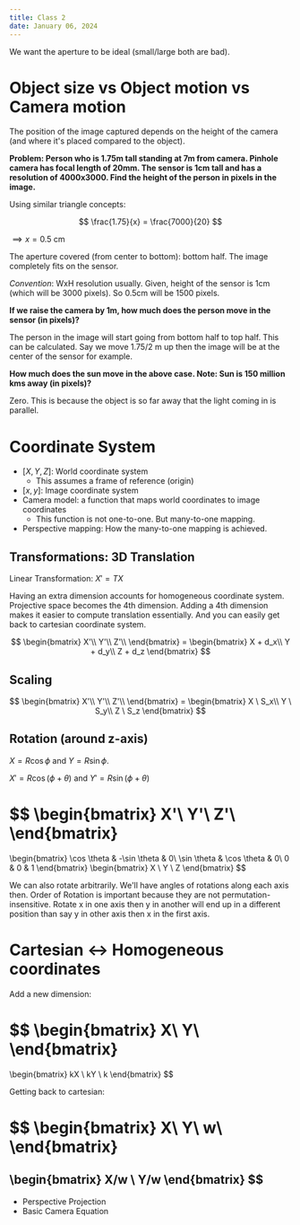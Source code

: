 ```yaml
---
title: Class 2
date: January 06, 2024
---
```


We want the aperture to be ideal (small/large both are bad).

# Object size vs Object motion vs Camera motion

The position of the image captured depends on the height of the camera (and where it's placed compared to the object).


**Problem: Person who is 1.75m tall standing at 7m from camera. Pinhole camera has focal length of 20mm. The sensor is 1cm tall and has a resolution of 4000x3000. Find the height of the person in pixels in the image.**

Using similar triangle concepts: 

$$
\frac{1.75}{x} = \frac{7000}{20}
$$ 

$\implies x = 0.5$ cm

The aperture covered (from center to bottom): bottom half. The image completely fits on the sensor.

*Convention*: WxH resolution usually. Given, height of the sensor is 1cm (which will be $3000$ pixels). So 0.5cm will be $1500$ pixels.

**If we raise the camera by 1m, how much does the person move in the sensor (in pixels)?**

The person in the image will start going from bottom half to top half. This can be calculated. Say we move $1.75/2$ m up then the image will be at the center of the sensor for example.


**How much does the sun move in the above case. Note: Sun is 150 million kms away (in pixels)?**

Zero. This is because the object is so far away that the light coming in is parallel.


# Coordinate System

- $[X, Y, Z]$: World coordinate system
    - This assumes a frame of reference (origin)
- $[x, y]$: Image coordinate system
- Camera model: a function that maps world coordinates to image coordinates
    - This function is not one-to-one. But many-to-one mapping.
- Perspective mapping: How the many-to-one mapping is achieved.

## Transformations: 3D Translation

Linear Transformation: $X' = TX$ 

Having an extra dimension accounts for homogeneous coordinate system. Projective space becomes the 4th dimension. Adding a 4th dimension makes it easier to compute translation essentially. And you can easily get back to cartesian coordinate system.


$$
\begin{bmatrix}
X'\\
Y'\\
Z'\\
\end{bmatrix}
= \begin{bmatrix}
X + d_x\\
Y + d_y\\
Z + d_z
\end{bmatrix}
$$ 

## Scaling

$$
\begin{bmatrix}
X'\\
Y'\\
Z'\\
\end{bmatrix}
= \begin{bmatrix}
X \ S_x\\
Y \ S_y\\
Z \ S_z
\end{bmatrix}
$$ 

## Rotation (around z-axis)

$X = R \cos \phi$ and $Y = R \sin \phi$.

$X' = R \cos (\phi + \theta)$ and $Y' = R \sin (\phi + \theta)$ 

$$
\begin{bmatrix}
X'\\
Y'\\
Z'\\
\end{bmatrix}
= 
\begin{bmatrix}
    \cos \theta & -\sin \theta & 0\\
    \sin \theta & \cos \theta & 0\\
    0 & 0 & 1
\end{bmatrix}
\begin{bmatrix}
X \\
Y \\
Z 
\end{bmatrix}
$$ 

We can also rotate arbitrarily. We'll have angles of rotations along each axis then. Order of Rotation is important because they are not permutation-insensitive. Rotate x in one axis then y in another will end up in a different position than say y in other axis then x in the first axis.

# Cartesian $\leftrightarrow$ Homogeneous coordinates

Add a new dimension:

$$
\begin{bmatrix}
X\\
Y\\
\end{bmatrix}
= 
\begin{bmatrix}
kX \\
kY \\
k 
\end{bmatrix}
$$

Getting back to cartesian:

$$
\begin{bmatrix}
X\\
Y\\
w\\
\end{bmatrix}
= 
\begin{bmatrix}
X/w \\
Y/w 
\end{bmatrix}
$$
---

- Perspective Projection
- Basic Camera Equation

